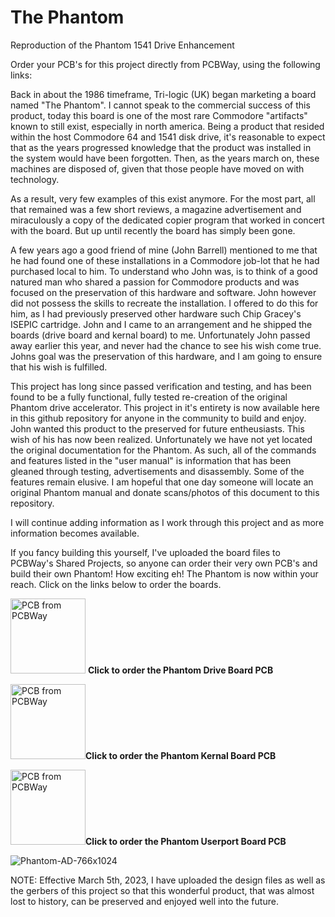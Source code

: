 # The Phantom
Reproduction of the Phantom 1541 Drive Enhancement

Order your PCB's for this project directly from PCBWay, using the following links:

Back in about the 1986 timeframe, Tri-logic (UK) began marketing a board named "The Phantom".  I cannot speak to the commercial success of this product, today this board is one of the most rare Commodore "artifacts" known to still exist, especially in north america.  Being a product that resided within the host Commodore 64 and 1541 disk drive, it's reasonable to expect that as the years progressed knowledge that the product was installed in the system would have been forgotten.  Then, as the years march on, these machines are disposed of, given that those people have moved on with technology.

As a result, very few examples of this exist anymore.  For the most part, all that remained was a few short reviews, a magazine advertisement and miraculously a copy of the dedicated copier program that worked in concert with the board.  But up until recently the board has simply been gone.

A few years ago a good friend of mine (John Barrell) mentioned to me that he had found one of these installations in a Commodore job-lot that he had purchased local to him.  To understand who John was, is to think of a good natured man who shared a passion for Commodore products and was focused on the preservation of this hardware and software.  John however did not possess the skills to recreate the installation.  I offered to do this for him, as I had previously preserved other hardware such Chip Gracey's ISEPIC cartridge.  John and I came to an arrangement and he shipped the boards (drive board and kernal board) to me.  Unfortunately John passed away earlier this year, and never had the chance to see his wish come true.  Johns goal was the preservation of this hardware, and I am going to ensure that his wish is fulfilled.

This project has long since passed verification and testing, and has been found to be a fully functional, fully tested re-creation of the original Phantom drive accelerator.  This project in it's entirety is now available here in this github repository for anyone in the community to build and enjoy.  John wanted this product to the preserved for future entheusiasts.  This wish of his has now been realized.  Unfortunately we have not yet located the original documentation for the Phantom.  As such, all of the commands and features listed in the "user manual" is information that has been gleaned through testing, advertisements and disassembly.  Some of the features remain elusive.  I am hopeful that one day someone will locate an original Phantom manual and donate scans/photos of this document to this repository.

I will continue adding information as I work through this project and as more information becomes available.

If you fancy building this yourself, I've uploaded the board files to PCBWay's Shared Projects, so anyone can order their very own PCB's and build their own Phantom!  How exciting eh!  The Phantom is now within your reach.  Click on the links below to order the boards.

<a href="https://www.pcbway.com/project/shareproject/Tri_Logic_Phantom_Main_1541_Drive_Board_4dde7b70.html"><img src="https://www.pcbway.com/project/img/images/frompcbway-1220.png" width=120 alt="PCB from PCBWay" /></a> <B>Click to order the Phantom Drive Board PCB</B>

<a href="https://www.pcbway.com/project/shareproject/Tri_Logic_Phantom_Kernal_Board_199d37ed.html"><img src="https://www.pcbway.com/project/img/images/frompcbway-1220.png" width=120  alt="PCB from PCBWay" /></a><B>Click to order the Phantom Kernal Board PCB</B>

<a href="https://www.pcbway.com/project/shareproject/Tri_Logic_Phantom_Userport_Board_2852a004.html"><img src="https://www.pcbway.com/project/img/images/frompcbway-1220.png" width=120  alt="PCB from PCBWay" /></a><B>Click to order the Phantom Userport Board PCB</B>

![Phantom-AD-766x1024](https://user-images.githubusercontent.com/37495485/119240332-1918f600-bb0c-11eb-8e8e-d9f94958d59d.jpg)

NOTE: Effective March 5th, 2023, I have uploaded the design files as well as the gerbers of this project so that this wonderful product, that was almost lost to history, can be preserved and enjoyed well into the future.
